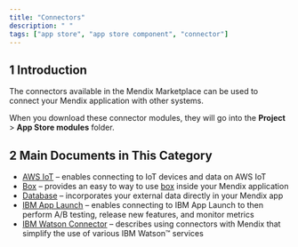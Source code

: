 ```yaml
---
title: "Connectors"
description: " "
tags: ["app store", "app store component", "connector"]
---
```


## 1 Introduction

The connectors available in the Mendix Marketplace can be used to connect your Mendix application with other systems.

When you download these connector modules, they will go into the **Project** > **App Store modules** folder.

## 2 Main Documents in This Category

* [AWS IoT](aws-iot) – enables connecting to IoT devices and data on AWS IoT
* [Box](box) – provides an easy to way to use [box](https://www.box.com) inside your Mendix application
* [Database](database-connector) – incorporates your external data directly in your Mendix app
* [IBM App Launch](ibm-app-launch) – enables connecting to IBM App Launch to then perform A/B testing, release new features, and monitor metrics
* [IBM Watson Connector](ibm-watson-connector) – describes using connectors with Mendix that simplify the use of various IBM Watson™ services
